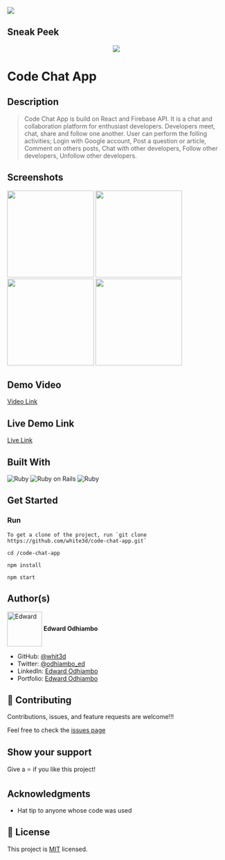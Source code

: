 ![](https://img.shields.io/badge/Microverse-blueviolet)

## Sneak Peek

<p align="center">
  <img src="https://media.giphy.com/media/wOvgSQVwgMRSUfgyxb/giphy.gif" />
</p>

# Code Chat App

## Description

> Code Chat App is build on React and Firebase API. It is a chat and collaboration platform for enthusiast developers. Developers 
meet, chat, share and follow one another. User can perform the folling activities; Login with Google account, Post a question or article, Comment on others 
posts, Chat with other developers, Follow other developers, Unfollow other developers.

## Screenshots

<p float="left">
  <img src="/b3.png" width="200" />
  <img src="/b4.png" width="200" />
  <img src="/b3.png" width="200" />
  <img src="/b4.png" width="200" />
</p>

## Demo Video

[Video Link](https://loom.com/share/96758514a8f94be9b52ebe052f671c7c)

## Live Demo Link

[Live Link](https://code-chat-ten.vercel.app/login)

## Built With

![Ruby](https://icongr.am/devicon/ruby-original.svg?size=100&color=currentColor)
![Ruby on Rails](https://icongr.am/devicon/rails-original-wordmark.svg?size=100&color=currentColor)
![Ruby](https://icongr.am/devicon/postgresql-original.svg?size=100&color=currentColor)

## Get Started

### Run

```
To get a clone of the project, run `git clone https://github.com/white3d/code-chat-app.git`
```

```
cd /code-chat-app
```

```
npm install
```

```
npm start
```


## Author(s)

  <a href="https://github.com/white3d" target="blank"><img align="center"
        src="https://github.com/white3d/GitHub-User-Content/blob/main/Passport_Ed-M.png"
        alt="Edward" height="80" width="80"/></a>   **Edward Odhiambo**

- GitHub: [@whit3d](https://github.com/white3d)
- Twitter: [@odhiambo_ed](https://twitter.com/odhiambo_ed)
- LinkedIn: [Edward Odhiambo](https://www.linkedin.com/in/edward-odhiambo-6a462a21b/)
- Portfolio: [Edward Odhiambo](https://edwardodhiambo.com/)

## 🤝 Contributing

Contributions, issues, and feature requests are welcome!!!

Feel free to check the [issues page](https://github.com/white3d/code-chat-app/issues)

## Show your support

Give a ⭐️ if you like this project!

## Acknowledgments

- Hat tip to anyone whose code was used

## 📝 License

This project is [MIT](https://github.com/white3d/GitHub-User-Content/blob/main/LICENSE) licensed.
